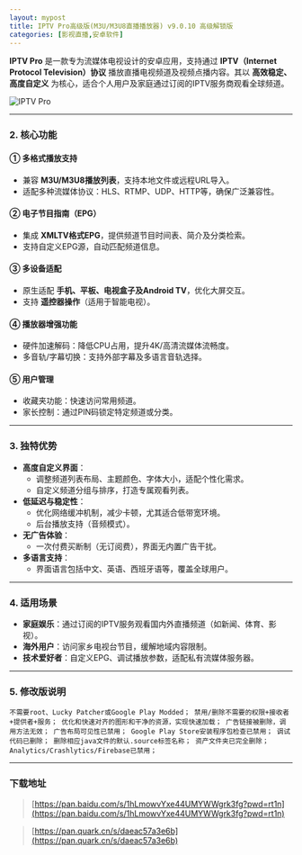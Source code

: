 ```yaml
---
layout: mypost
title: IPTV Pro高级版(M3U/M3U8直播播放器) v9.0.10 高级解锁版
categories: [影视直播,安卓软件]
---
```


**IPTV Pro** 是一款专为流媒体电视设计的安卓应用，支持通过 **IPTV（Internet Protocol Television）协议** 播放直播电视频道及视频点播内容。其以 **高效稳定、高度自定义** 为核心，适合个人用户及家庭通过订阅的IPTV服务商观看全球频道。

![IPTV Pro](https://gcore.jsdelivr.net/gh/jikcc/jikcc.github.io/IMG/20250321130625032.jpg)

---

### **2. 核心功能**  
#### **① 多格式播放支持**  
- 兼容 **M3U/M3U8播放列表**，支持本地文件或远程URL导入。  
- 适配多种流媒体协议：HLS、RTMP、UDP、HTTP等，确保广泛兼容性。  

#### **② 电子节目指南（EPG）**  
- 集成 **XMLTV格式EPG**，提供频道节目时间表、简介及分类检索。  
- 支持自定义EPG源，自动匹配频道信息。  

#### **③ 多设备适配**  
- 原生适配 **手机、平板、电视盒子及Android TV**，优化大屏交互。  
- 支持 **遥控器操作**（适用于智能电视）。  

#### **④ 播放器增强功能**  
- 硬件加速解码：降低CPU占用，提升4K/高清流媒体流畅度。  
- 多音轨/字幕切换：支持外部字幕及多语言音轨选择。  

#### **⑤ 用户管理**  
- 收藏夹功能：快速访问常用频道。  
- 家长控制：通过PIN码锁定特定频道或分类。  

---

### **3. 独特优势**  
- **高度自定义界面**：  
  - 调整频道列表布局、主题颜色、字体大小，适配个性化需求。  
  - 自定义频道分组与排序，打造专属观看列表。  
- **低延迟与稳定性**：  
  - 优化网络缓冲机制，减少卡顿，尤其适合低带宽环境。  
  - 后台播放支持（音频模式）。  
- **无广告体验**：  
  - 一次付费买断制（无订阅费），界面无内置广告干扰。  
- **多语言支持**：  
  - 界面语言包括中文、英语、西班牙语等，覆盖全球用户。  

---

### **4. 适用场景**  
- **家庭娱乐**：通过订阅的IPTV服务观看国内外直播频道（如新闻、体育、影视）。  
- **海外用户**：访问家乡电视台节目，缓解地域内容限制。  
- **技术爱好者**：自定义EPG、调试播放参数，适配私有流媒体服务器。  

---

### **5. 修改版说明**  
`不需要root、Lucky Patcher或Google Play Modded；
禁用/删除不需要的权限+接收者+提供者+服务；
优化和快速对齐的图形和干净的资源，实现快速加载；
广告链接被删除，调用方法无效；
广告布局可见性已禁用；
Google Play Store安装程序包检查已禁用；
调试代码已删除；
删除相应java文件的默认.source标签名称；
资产文件夹已完全删除；
Analytics/Crashlytics/Firebase已禁用；`

---

### **下载地址**  
> [https://pan.baidu.com/s/1hLmowvYxe44UMYWWgrk3fg?pwd=rt1n](https://pan.baidu.com/s/1hLmowvYxe44UMYWWgrk3fg?pwd=rt1n)

> [https://pan.quark.cn/s/daeac57a3e6b](https://pan.quark.cn/s/daeac57a3e6b)
